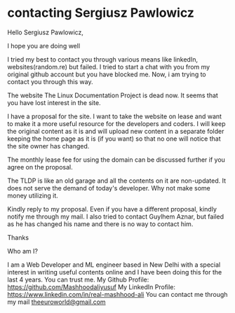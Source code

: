 # contacting Sergiusz Pawlowicz
Hello Sergiusz Pawlowicz,

I hope you are doing well

I tried my best to contact you through various means like linkedIn, websites(random.re) but failed. I tried to start a chat with you from my original github account but you have blocked me.
Now, i am trying to contact you through this way.

The website The Linux Documentation Project is dead now. It seems that you have lost interest in the site.

I have a proposal for the site.
I want to take the website on lease and want to make it a more useful resource for the developers and coders.
I will keep the original content as it is and will upload new content in a separate folder keeping the home page as it is (if you want) so that no one will notice that the site owner has changed.

The monthly lease fee for using the domain can be discussed further if you agree on the proposal.

The TLDP is like an old garage and all the contents on it are non-updated. It does not serve the demand of today's developer. Why not make some money utilizing it. 

Kindly reply to my proposal. Even if you have a different proposal, kindly notify me through my mail.
I also tried to contact Guylhem Aznar, but failed as he has changed his name and there is no way to contact him.

Thanks


Who am I?

I am a Web Developer and ML engineer based in New Delhi with a special interest in writing useful contents online and I have been doing this for the last 4 years. You can trust me.
My Github Profile: https://github.com/Mashhoodaliyusuf
My LinkedIn Profile: https://www.linkedin.com/in/real-mashhood-ali
You can contact me through my mail theeuroworld@gmail.com

